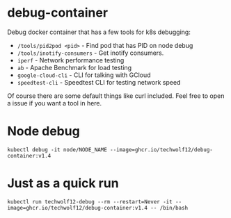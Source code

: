 # debug-container

Debug docker container that has a few tools for k8s debugging:

- `/tools/pid2pod <pid>` - Find pod that has PID on node debug
- `/tools/inotify-consumers` - Get inotify consumers.
- `iperf` - Network performance testing
- `ab` - Apache Benchmark for load testing
- `google-cloud-cli` - CLI for talking with GCloud
- `speedtest-cli` - Speedtest CLI for testing network speed

Of course there are some default things like curl included. Feel free to open a issue if you want a tool in here.

# Node debug
```
kubectl debug -it node/NODE_NAME --image=ghcr.io/techwolf12/debug-container:v1.4
```

# Just as a quick run
```
kubectl run techwolf12-debug --rm --restart=Never -it --image=ghcr.io/techwolf12/debug-container:v1.4 -- /bin/bash
```

